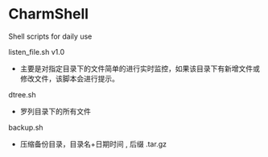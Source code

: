 # CharmShell
Shell scripts for daily use

listen_file.sh  v1.0
  -  主要是对指定目录下的文件简单的进行实时监控，如果该目录下有新增文件或修改文件，该脚本会进行提示。

dtree.sh
  -  罗列目录下的所有文件

backup.sh
  -  压缩备份目录，目录名+日期时间 , 后缀 .tar.gz
